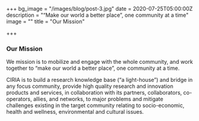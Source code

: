 +++
bg_image = "/images/blog/post-3.jpg"
date = 2020-07-25T05:00:00Z
description = "“Make our world a better place”, one community at a time"
image = ""
title = "Our Mission"

+++
### Our Mission

We mission is to mobilize and engage with the whole community, and work together to “make our world a better place”, one community at a time.

CIRIA is to build a research knowledge base (“a light-house”) and bridge in any focus community, provide high quality research and innovation products and services, in collaboration with its partners, collaborators, co-operators, allies, and networks, to major problems and mitigate challenges existing in the target community relating to socio-economic, health and wellness, environmental and cultural issues.